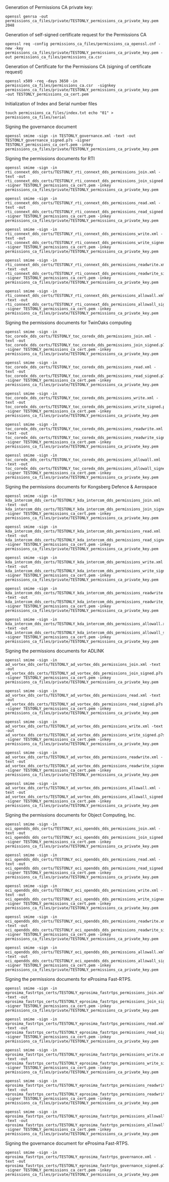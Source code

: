Generation of Permissions CA private key:

    openssl genrsa -out permissions_ca_files/private/TESTONLY_permissions_ca_private_key.pem  2048

Generation of self-signed certificate request for the Permissions CA

    openssl req -config permissions_ca_files/permissions_ca_openssl.cnf -new -key permissions_ca_files/private/TESTONLY_permissions_ca_private_key.pem -out permissions_ca_files/permissions_ca.csr

Generation of Certificate for the Permissions CA (signing of certificate request)

    openssl x509 -req -days 3650 -in  permissions_ca_files/permissions_ca.csr  -signkey permissions_ca_files/private/TESTONLY_permissions_ca_private_key.pem  -out TESTONLY_permissions_ca_cert.pem

Initialization of Index and Serial number files

    touch permissions_ca_files/index.txt echo "01" > permissions_ca_files/serial

Signing the governance document

    openssl smime -sign -in TESTONLY_governance.xml -text -out  TESTONLY_governance_signed.p7s -signer TESTONLY_permissions_ca_cert.pem -inkey permissions_ca_files/private/TESTONLY_permissions_ca_private_key.pem

Signing the permissions documents for RTI

    openssl smime -sign -in rti_connext_dds_certs/TESTONLY_rti_connext_dds_permissions_join.xml -text -out  rti_connext_dds_certs/TESTONLY_rti_connext_dds_permissions_join_signed.p7s -signer TESTONLY_permissions_ca_cert.pem -inkey permissions_ca_files/private/TESTONLY_permissions_ca_private_key.pem

    openssl smime -sign -in rti_connext_dds_certs/TESTONLY_rti_connext_dds_permissions_read.xml -text -out  rti_connext_dds_certs/TESTONLY_rti_connext_dds_permissions_read_signed.p7s -signer TESTONLY_permissions_ca_cert.pem -inkey permissions_ca_files/private/TESTONLY_permissions_ca_private_key.pem

    openssl smime -sign -in rti_connext_dds_certs/TESTONLY_rti_connext_dds_permissions_write.xml -text -out  rti_connext_dds_certs/TESTONLY_rti_connext_dds_permissions_write_signed.p7s -signer TESTONLY_permissions_ca_cert.pem -inkey permissions_ca_files/private/TESTONLY_permissions_ca_private_key.pem

    openssl smime -sign -in rti_connext_dds_certs/TESTONLY_rti_connext_dds_permissions_readwrite.xml -text -out  rti_connext_dds_certs/TESTONLY_rti_connext_dds_permissions_readwrite_signed.p7s -signer TESTONLY_permissions_ca_cert.pem -inkey permissions_ca_files/private/TESTONLY_permissions_ca_private_key.pem

    openssl smime -sign -in rti_connext_dds_certs/TESTONLY_rti_connext_dds_permissions_allowall.xml -text -out  rti_connext_dds_certs/TESTONLY_rti_connext_dds_permissions_allowall_signed.p7s -signer TESTONLY_permissions_ca_cert.pem -inkey permissions_ca_files/private/TESTONLY_permissions_ca_private_key.pem

Signing the permissions documents for TwinOaks computing

    openssl smime -sign -in toc_coredx_dds_certs/TESTONLY_toc_coredx_dds_permissions_join.xml -text -out  toc_coredx_dds_certs/TESTONLY_toc_coredx_dds_permissions_join_signed.p7s -signer TESTONLY_permissions_ca_cert.pem -inkey permissions_ca_files/private/TESTONLY_permissions_ca_private_key.pem

    openssl smime -sign -in toc_coredx_dds_certs/TESTONLY_toc_coredx_dds_permissions_read.xml -text -out  toc_coredx_dds_certs/TESTONLY_toc_coredx_dds_permissions_read_signed.p7s -signer TESTONLY_permissions_ca_cert.pem -inkey permissions_ca_files/private/TESTONLY_permissions_ca_private_key.pem

    openssl smime -sign -in toc_coredx_dds_certs/TESTONLY_toc_coredx_dds_permissions_write.xml -text -out  toc_coredx_dds_certs/TESTONLY_toc_coredx_dds_permissions_write_signed.p7s -signer TESTONLY_permissions_ca_cert.pem -inkey permissions_ca_files/private/TESTONLY_permissions_ca_private_key.pem

    openssl smime -sign -in toc_coredx_dds_certs/TESTONLY_toc_coredx_dds_permissions_readwrite.xml -text -out  toc_coredx_dds_certs/TESTONLY_toc_coredx_dds_permissions_readwrite_signed.p7s -signer TESTONLY_permissions_ca_cert.pem -inkey permissions_ca_files/private/TESTONLY_permissions_ca_private_key.pem

    openssl smime -sign -in toc_coredx_dds_certs/TESTONLY_toc_coredx_dds_permissions_allowall.xml -text -out  toc_coredx_dds_certs/TESTONLY_toc_coredx_dds_permissions_allowall_signed.p7s -signer TESTONLY_permissions_ca_cert.pem -inkey permissions_ca_files/private/TESTONLY_permissions_ca_private_key.pem	

Signing the permissions documents for Kongsberg Defence & Aerospace

    openssl smime -sign -in kda_intercom_dds_certs/TESTONLY_kda_intercom_dds_permissions_join.xml -text -out kda_intercom_dds_certs/TESTONLY_kda_intercom_dds_permissions_join_signed.p7s -signer TESTONLY_permissions_ca_cert.pem -inkey permissions_ca_files/private/TESTONLY_permissions_ca_private_key.pem

    openssl smime -sign -in kda_intercom_dds_certs/TESTONLY_kda_intercom_dds_permissions_read.xml -text -out kda_intercom_dds_certs/TESTONLY_kda_intercom_dds_permissions_read_signed.p7s -signer TESTONLY_permissions_ca_cert.pem -inkey permissions_ca_files/private/TESTONLY_permissions_ca_private_key.pem

    openssl smime -sign -in kda_intercom_dds_certs/TESTONLY_kda_intercom_dds_permissions_write.xml -text -out kda_intercom_dds_certs/TESTONLY_kda_intercom_dds_permissions_write_signed.p7s -signer TESTONLY_permissions_ca_cert.pem -inkey permissions_ca_files/private/TESTONLY_permissions_ca_private_key.pem

    openssl smime -sign -in kda_intercom_dds_certs/TESTONLY_kda_intercom_dds_permissions_readwrite.xml -text -out kda_intercom_dds_certs/TESTONLY_kda_intercom_dds_permissions_readwrite_signed.p7s -signer TESTONLY_permissions_ca_cert.pem -inkey permissions_ca_files/private/TESTONLY_permissions_ca_private_key.pem

    openssl smime -sign -in kda_intercom_dds_certs/TESTONLY_kda_intercom_dds_permissions_allowall.xml -text -out kda_intercom_dds_certs/TESTONLY_kda_intercom_dds_permissions_allowall_signed.p7s -signer TESTONLY_permissions_ca_cert.pem -inkey permissions_ca_files/private/TESTONLY_permissions_ca_private_key.pem

Signing the permissions documents for ADLINK

    openssl smime -sign -in ad_vortex_dds_certs/TESTONLY_ad_vortex_dds_permissions_join.xml -text -out ad_vortex_dds_certs/TESTONLY_ad_vortex_dds_permissions_join_signed.p7s -signer TESTONLY_permissions_ca_cert.pem -inkey permissions_ca_files/private/TESTONLY_permissions_ca_private_key.pem

    openssl smime -sign -in ad_vortex_dds_certs/TESTONLY_ad_vortex_dds_permissions_read.xml -text -out ad_vortex_dds_certs/TESTONLY_ad_vortex_dds_permissions_read_signed.p7s -signer TESTONLY_permissions_ca_cert.pem -inkey permissions_ca_files/private/TESTONLY_permissions_ca_private_key.pem

    openssl smime -sign -in ad_vortex_dds_certs/TESTONLY_ad_vortex_dds_permissions_write.xml -text -out ad_vortex_dds_certs/TESTONLY_ad_vortex_dds_permissions_write_signed.p7s -signer TESTONLY_permissions_ca_cert.pem -inkey permissions_ca_files/private/TESTONLY_permissions_ca_private_key.pem

    openssl smime -sign -in ad_vortex_dds_certs/TESTONLY_ad_vortex_dds_permissions_readwrite.xml -text -out ad_vortex_dds_certs/TESTONLY_ad_vortex_dds_permissions_readwrite_signed.p7s -signer TESTONLY_permissions_ca_cert.pem -inkey permissions_ca_files/private/TESTONLY_permissions_ca_private_key.pem

    openssl smime -sign -in ad_vortex_dds_certs/TESTONLY_ad_vortex_dds_permissions_allowall.xml -text -out ad_vortex_dds_certs/TESTONLY_ad_vortex_dds_permissions_allowall_signed.p7s -signer TESTONLY_permissions_ca_cert.pem -inkey permissions_ca_files/private/TESTONLY_permissions_ca_private_key.pem


Signing the permissions documents for Object Computing, Inc.

    openssl smime -sign -in oci_opendds_dds_certs/TESTONLY_oci_opendds_dds_permissions_join.xml -text -out  oci_opendds_dds_certs/TESTONLY_oci_opendds_dds_permissions_join_signed.p7s -signer TESTONLY_permissions_ca_cert.pem -inkey permissions_ca_files/private/TESTONLY_permissions_ca_private_key.pem

    openssl smime -sign -in oci_opendds_dds_certs/TESTONLY_oci_opendds_dds_permissions_read.xml -text -out  oci_opendds_dds_certs/TESTONLY_oci_opendds_dds_permissions_read_signed.p7s -signer TESTONLY_permissions_ca_cert.pem -inkey permissions_ca_files/private/TESTONLY_permissions_ca_private_key.pem

    openssl smime -sign -in oci_opendds_dds_certs/TESTONLY_oci_opendds_dds_permissions_write.xml -text -out  oci_opendds_dds_certs/TESTONLY_oci_opendds_dds_permissions_write_signed.p7s -signer TESTONLY_permissions_ca_cert.pem -inkey permissions_ca_files/private/TESTONLY_permissions_ca_private_key.pem

    openssl smime -sign -in oci_opendds_dds_certs/TESTONLY_oci_opendds_dds_permissions_readwrite.xml -text -out  oci_opendds_dds_certs/TESTONLY_oci_opendds_dds_permissions_readwrite_signed.p7s -signer TESTONLY_permissions_ca_cert.pem -inkey permissions_ca_files/private/TESTONLY_permissions_ca_private_key.pem

    openssl smime -sign -in oci_opendds_dds_certs/TESTONLY_oci_opendds_dds_permissions_allowall.xml -text -out  oci_opendds_dds_certs/TESTONLY_oci_opendds_dds_permissions_allowall_signed.p7s -signer TESTONLY_permissions_ca_cert.pem -inkey permissions_ca_files/private/TESTONLY_permissions_ca_private_key.pem 


Signing the permissions documents for eProsima Fast-RTPS.

    openssl smime -sign -in eprosima_fastrtps_certs/TESTONLY_eprosima_fastrtps_permissions_join.xml -text -out  eprosima_fastrtps_certs/TESTONLY_eprosima_fastrtps_permissions_join_signed.p7s -signer TESTONLY_permissions_ca_cert.pem -inkey permissions_ca_files/private/TESTONLY_permissions_ca_private_key.pem

    openssl smime -sign -in eprosima_fastrtps_certs/TESTONLY_eprosima_fastrtps_permissions_read.xml -text -out  eprosima_fastrtps_certs/TESTONLY_eprosima_fastrtps_permissions_read_signed.p7s -signer TESTONLY_permissions_ca_cert.pem -inkey permissions_ca_files/private/TESTONLY_permissions_ca_private_key.pem

    openssl smime -sign -in eprosima_fastrtps_certs/TESTONLY_eprosima_fastrtps_permissions_write.xml -text -out  eprosima_fastrtps_certs/TESTONLY_eprosima_fastrtps_permissions_write_signed.p7s -signer TESTONLY_permissions_ca_cert.pem -inkey permissions_ca_files/private/TESTONLY_permissions_ca_private_key.pem

    openssl smime -sign -in eprosima_fastrtps_certs/TESTONLY_eprosima_fastrtps_permissions_readwrite.xml -text -out  eprosima_fastrtps_certs/TESTONLY_eprosima_fastrtps_permissions_readwrite_signed.p7s -signer TESTONLY_permissions_ca_cert.pem -inkey permissions_ca_files/private/TESTONLY_permissions_ca_private_key.pem

    openssl smime -sign -in eprosima_fastrtps_certs/TESTONLY_eprosima_fastrtps_permissions_allowall.xml -text -out  eprosima_fastrtps_certs/TESTONLY_eprosima_fastrtps_permissions_allowall_signed.p7s -signer TESTONLY_permissions_ca_cert.pem -inkey permissions_ca_files/private/TESTONLY_permissions_ca_private_key.pem

Signing the governance document for eProsima Fast-RTPS.

    openssl smime -sign -in eprosima_fastrtps_certs/TESTONLY_eprosima_fastrtps_governance.xml -text -out  eprosima_fastrtps_certs/TESTONLY_eprosima_fastrtps_governance_signed.p7s -signer TESTONLY_permissions_ca_cert.pem -inkey permissions_ca_files/private/TESTONLY_permissions_ca_private_key.pem

